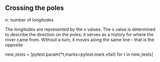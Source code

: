 ## Crossing the poles

n: number of longitudes 

The longitudes are represented by the x values.
The x value is determined to describe the direction
on the poles; it serves as a history for where the
rover came from.
Without a turn, it moves along the same line - that is
the opposite


new_tests = [pytest.param(*t,marks=pytest.mark.xfail) for t in new_tests]

